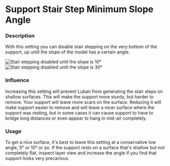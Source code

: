 Support Stair Step Minimum Slope Angle
====
### **Description**
With this setting you can disable stair stepping on the very bottom of the support, up until the slope of the model has a certain angle.

![Stair stepping disabled until the slope is 10°](../images/support_bottom_stair_step_min_slope_10.png)
![Stair stepping disabled until the slope is 30°](../images/support_bottom_stair_step_min_slope_30.png)

### **Influence**
Increasing this setting will prevent Luban from generating the stair steps on shallow surfaces. This will make the support more sturdy, but harder to remove. Your support will leave more scars on the surface. Reducing it will make support easier to remove and will leave a nicer surface where the support was resting, but in some cases it can cause support to have to bridge long distances or even appear to hang in mid-air completely.

### **Usage**
To get a nice surface, it's best to leave this setting at a conservative low angle, 5° or 10° or so. If the support rests on a surface that's shallow but not completely flat, inspect layer view and increase the angle if you find that support looks very precarious.